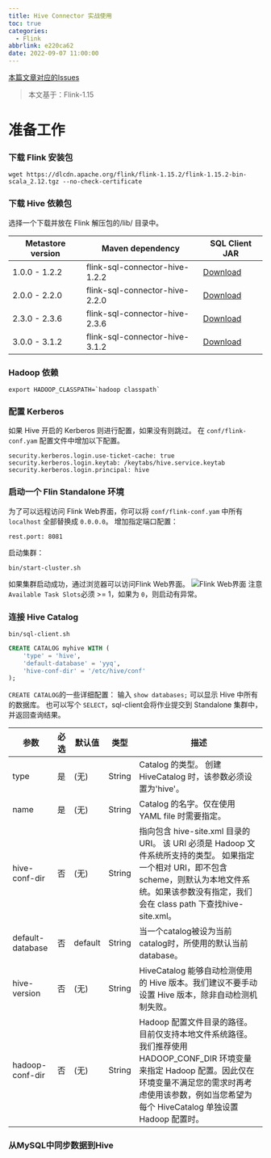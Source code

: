 ```yaml
---
title: Hive Connector 实战使用
toc: true
categories:
  - Flink
abbrlink: e220ca62
date: 2022-09-07 11:00:00
---
```

[本篇文章对应的Issues](https://github.com/Code-dm/Re-learning-Java/issues/11)

> 本文基于：Flink-1.15
# 准备工作
### 下载 Flink 安装包
```shell
wget https://dlcdn.apache.org/flink/flink-1.15.2/flink-1.15.2-bin-scala_2.12.tgz --no-check-certificate
```
### 下载 Hive 依赖包
选择一个下载并放在 Flink 解压包的/lib/ 目录中。

| Metastore version | Maven dependency               | SQL Client JAR                                                                                                                                              |
|-------------------|--------------------------------|-------------------------------------------------------------------------------------------------------------------------------------------------------------|
| 1.0.0 - 1.2.2     | flink-sql-connector-hive-1.2.2 | [Download](https://repo.maven.apache.org/maven2/org/apache/flink/flink-sql-connector-hive-1.2.2_2.12/1.15.2/flink-sql-connector-hive-1.2.2_2.12-1.15.2.jar) |
| 2.0.0 - 2.2.0     | flink-sql-connector-hive-2.2.0 | [Download](https://repo.maven.apache.org/maven2/org/apache/flink/flink-sql-connector-hive-2.2.0_2.12/1.15.2/flink-sql-connector-hive-2.2.0_2.12-1.15.2.jar) |
| 2.3.0 - 2.3.6     | flink-sql-connector-hive-2.3.6 | [Download](https://repo.maven.apache.org/maven2/org/apache/flink/flink-sql-connector-hive-2.3.6_2.12/1.15.2/flink-sql-connector-hive-2.3.6_2.12-1.15.2.jar) |
| 3.0.0 - 3.1.2     | flink-sql-connector-hive-3.1.2 | [Download](https://repo.maven.apache.org/maven2/org/apache/flink/flink-sql-connector-hive-3.1.2_2.12/1.15.2/flink-sql-connector-hive-3.1.2_2.12-1.15.2.jar) |
### Hadoop 依赖
```shell
export HADOOP_CLASSPATH=`hadoop classpath`
```
### 配置 Kerberos
如果 Hive 开启的 Kerberos 则进行配置，如果没有则跳过。
在 `conf/flink-conf.yam` 配置文件中增加以下配置。
```
security.kerberos.login.use-ticket-cache: true
security.kerberos.login.keytab: /keytabs/hive.service.keytab
security.kerberos.login.principal: hive
```
### 启动一个 Flin Standalone 环境
为了可以远程访问 Flink Web界面，你可以将 `conf/flink-conf.yam` 中所有 `localhost` 全部替换成 `0.0.0.0`。
增加指定端口配置：
```
rest.port: 8081
```
启动集群：
```shell
bin/start-cluster.sh
```
如果集群启动成功，通过浏览器可以访问Flink Web界面。
![Flink Web界面](https://codedm.oss-cn-hangzhou.aliyuncs.com/images/20220907/f5815234be584c95a22b20cd288e5841.png?x-oss-process=style/codedm)
注意`Available Task Slots`必须 >= 1，如果为 `0`，则启动有异常。
### 连接 Hive Catalog
```shell
bin/sql-client.sh
```
```sql
CREATE CATALOG myhive WITH (
    'type' = 'hive',
    'default-database' = 'yyq',
    'hive-conf-dir' = '/etc/hive/conf'
);
```
`CREATE CATALOG`的一些详细配置：
输入 `show databases;` 可以显示 Hive 中所有的数据库。
也可以写个 `SELECT`，sql-client会将作业提交到 Standalone 集群中，并返回查询结果。

| 参数               | 必选  | 默认值     | 类型     | 描述                                                                                                                                       |
|------------------|-----|---------|--------|------------------------------------------------------------------------------------------------------------------------------------------|
| type             | 是   | (无)     | String | Catalog 的类型。 创建 HiveCatalog 时，该参数必须设置为'hive'。                                                                                            |
| name             | 是   | (无)     | String | Catalog 的名字。仅在使用 YAML file 时需要指定。                                                                                                        |
| hive-conf-dir    | 否   | (无)     | String | 指向包含 hive-site.xml 目录的 URI。 该 URI 必须是 Hadoop 文件系统所支持的类型。 如果指定一个相对 URI，即不包含 scheme，则默认为本地文件系统。如果该参数没有指定，我们会在 class path 下查找hive-site.xml。 |
| default-database | 否   | default | String | 当一个catalog被设为当前catalog时，所使用的默认当前database。                                                                                                |
| hive-version     | 否   | (无)     | String | HiveCatalog 能够自动检测使用的 Hive 版本。我们建议不要手动设置 Hive 版本，除非自动检测机制失败。                                                                             |
| hadoop-conf-dir  | 否   | (无)     | String | Hadoop 配置文件目录的路径。目前仅支持本地文件系统路径。我们推荐使用 HADOOP_CONF_DIR 环境变量来指定 Hadoop 配置。因此仅在环境变量不满足您的需求时再考虑使用该参数，例如当您希望为每个 HiveCatalog 单独设置 Hadoop 配置时。  |
### 从MySQL中同步数据到Hive

